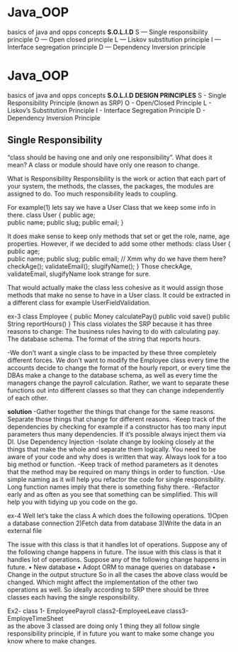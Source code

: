 # Java_OOP
basics of java and opps concepts
**S.O.L.I.D**
S — Single responsibility principle
O — Open closed principle
L — Liskov substitution principle
I — Interface segregation principle
D — Dependency Inversion principle


# Java_OOP
basics of java and opps concepts
**S.O.L.I.D DESIGN PRINCIPLES** 
S - Single Responsibility Principle (known as SRP)
O - Open/Closed Principle
L - Liskov’s Substitution Principle
I - Interface Segregation Principle
D - Dependency Inversion Principle

Single Responsibility
-------------------------
“class should be having one and only one responsibility”. What does it mean? 
A class or module should have only one reason to change.

What is Responsibility
Responsibility is the work or action that each part of your system, the methods, the classes, the packages, the modules are assigned to do.
Too much responsibility leads to coupling.

For example(1)
lets say we have a User Class that we keep some info in there.
class User {
  public age;  
  public name;
  public slug;
  public email;
}

It does make sense to keep only methods that set or get the role, name, age properties.
However, if we decided to add some other methods:
class User {
  public age;  
  public name;
  public slug;
  public email;
  // Xmm why do we have them here?
  checkAge();
  validateEmail();
  slugifyName();
}
Those checkAge, validateEmail, slugifyName look strange for sure.

That would actually make the class less cohesive as it would assign those methods that make no sense to have in a User class. It could be extracted in a different class for example UserFieldValidation.


ex-3
class Employee
{
public Money calculatePay()
public void save()
public String reportHours()
}
This class violates the SRP because it has three reasons to change:
The business rules having to do with calculating pay.
The database schema.
The format of the string that reports hours.

-We don't want a single class to be impacted by these three completely different forces. We don't want to modify the Employee class every time the accounts decide to change the format of the hourly report, or every time the DBAs make a change to the database schema, as well as every time the managers change the payroll calculation. Rather, we want to separate these functions out into different classes so that they can change independently of each other.

**solution**
-Gather together the things that change for the same reasons. Separate those things that change for different reasons.
-Keep track of the dependencies by checking for example if a constructor has too many input parameters thus many dependencies. If it’s possible always inject them via DI.
Use Dependency Injection
-Isolate change by looking closely at the things that make the whole and separate them logically. You need to be aware of your code and why does is written that way. Always look for a too big method or function.
-Keep track of method parameters as it denotes that the method may be required on many things in order to function.
-Use simple naming as it will help you refactor the code for single responsibility. Long function names imply that there is something fishy there.
-Refactor early and as often as you see that something can be simplified. This will help you with tidying up you code on the go.

ex-4
Well let’s take the class A which does the following operations.
1)Open a database connection
2)Fetch data from database
3)Write the data in an external file

The issue with this class is that it handles lot of operations. Suppose any of the following change happens in future.
The issue with this class is that it handles lot of operations. Suppose any of the following change happens in future.
•	New database
•	Adopt ORM to manage queries on database
•	Change in the output structure
So in all the cases the above class  would be changed. Which might affect the implementation of the other two operations as well. So ideally according to SRP there should be three classes each having the single responsibility.



Ex2- 
class 1-  EmployeePayroll
class2-EmployeeLeave
class3-EmployeTimeSheet    
as the above 3 classed are doing only 1 thing they all follow single responsibility principle, if in future you want to make some change you know where to make changes.
